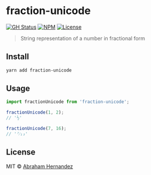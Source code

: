 # fraction-unicode

[![GH Status](https://github.com/abranhe/fraction-unicode/workflows/build/badge.svg)](https://github.com/abranhe/fraction-unicode/actions)
[![NPM](https://img.shields.io/npm/v/fraction-unicode)](https://npmjs.org/fraction-unicode)
[![License](https://img.shields.io/npm/l/fraction-unicode)](https://npmjs.org/fraction-unicode)

> String representation of a number in fractional form

## Install

```bash
yarn add fraction-unicode
```

## Usage

```js
import fractionUnicode from 'fraction-unicode';

fractionUnicode(1, 2);
// '½'

fractionUnicode(7, 16);
// '⁷⁄₁₃'
```

## License

MIT © [Abraham Hernandez](https://abranhe.com)

